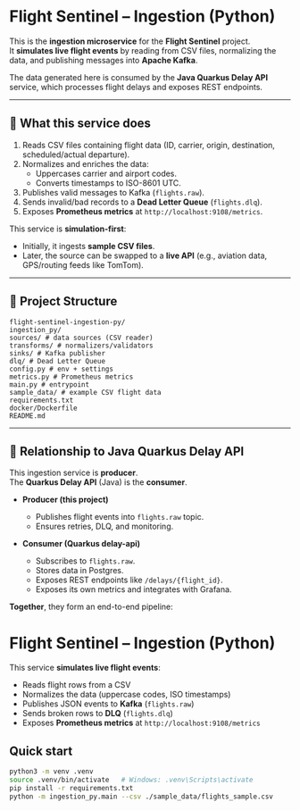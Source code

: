 # Flight Sentinel – Ingestion (Python)

This is the **ingestion microservice** for the **Flight Sentinel** project.  
It **simulates live flight events** by reading from CSV files, normalizing the data, and publishing messages into **Apache Kafka**.  

The data generated here is consumed by the **Java Quarkus Delay API** service, which processes flight delays and exposes REST endpoints.

---

## 🚀 What this service does
1. Reads CSV files containing flight data (ID, carrier, origin, destination, scheduled/actual departure).
2. Normalizes and enriches the data:
   - Uppercases carrier and airport codes.
   - Converts timestamps to ISO-8601 UTC.
3. Publishes valid messages to Kafka (`flights.raw`).
4. Sends invalid/bad records to a **Dead Letter Queue** (`flights.dlq`).
5. Exposes **Prometheus metrics** at `http://localhost:9108/metrics`.

This service is **simulation-first**:  
- Initially, it ingests **sample CSV files**.  
- Later, the source can be swapped to a **live API** (e.g., aviation data, GPS/routing feeds like TomTom).  

---

## 🧩 Project Structure
    flight-sentinel-ingestion-py/
    ingestion_py/
    sources/ # data sources (CSV reader)
    transforms/ # normalizers/validators
    sinks/ # Kafka publisher
    dlq/ # Dead Letter Queue
    config.py # env + settings
    metrics.py # Prometheus metrics
    main.py # entrypoint
    sample_data/ # example CSV flight data
    requirements.txt
    docker/Dockerfile
    README.md

---

## 🔌 Relationship to Java Quarkus Delay API

This ingestion service is **producer**.  
The **Quarkus Delay API** (Java) is the **consumer**.

- **Producer (this project)**  
  - Publishes flight events into `flights.raw` topic.  
  - Ensures retries, DLQ, and monitoring.  

- **Consumer (Quarkus delay-api)**  
  - Subscribes to `flights.raw`.  
  - Stores data in Postgres.  
  - Exposes REST endpoints like `/delays/{flight_id}`.  
  - Exposes its own metrics and integrates with Grafana.  

**Together**, they form an end-to-end pipeline:

# Flight Sentinel – Ingestion (Python)

This service **simulates live flight events**:
- Reads flight rows from a CSV
- Normalizes the data (uppercase codes, ISO timestamps)
- Publishes JSON events to **Kafka** (`flights.raw`)
- Sends broken rows to **DLQ** (`flights.dlq`)
- Exposes **Prometheus metrics** at `http://localhost:9108/metrics`

## Quick start
```bash
python3 -m venv .venv
source .venv/bin/activate   # Windows: .venv\Scripts\activate
pip install -r requirements.txt
python -m ingestion_py.main --csv ./sample_data/flights_sample.csv

